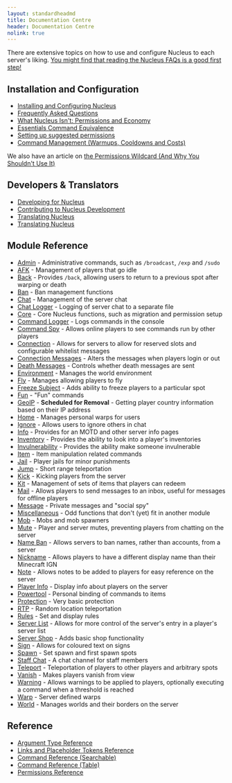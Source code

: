 ```yaml
---
layout: standardheadmd
title: Documentation Centre
header: Documentation Centre
nolink: true
---
```


There are extensive topics on how to use and configure Nucleus to each server's liking. [You might find that reading the Nucleus FAQs is a good first step!](faqs.html)

## Installation and Configuration

* [Installing and Configuring Nucleus](configuration/)
* [Frequently Asked Questions](faqs.html)
* [What Nucleus Isn't: Permissions and Economy](permsecon.html)
* [Essentials Command Equivalence](essentials.html)
* [Setting up suggested permissions](configuration/permissions.html)
* [Command Management (Warmups, Cooldowns and Costs)](configuration/commands.html)

We also have an article on [the Permissions Wildcard (And Why You Shouldn't Use It)](nowildcard.html)

## Developers & Translators

* [Developing for Nucleus](developers/api)
* [Contributing to Nucleus Development](developers/contributing)
* [Translating Nucleus](translation)
* [Translating Nucleus](translation/using.html)

## Module Reference

* [Admin](modules/admin.html) - Administrative commands, such as `/broadcast`, `/exp` and `/sudo`
* [AFK](modules/afk.html) - Management of players that go idle
* [Back](modules/back.html) - Provides `/back`, allowing users to return to a previous spot after warping or death
* [Ban](modules/ban.html) - Ban management functions
* [Chat](modules/chat.html) - Management of the server chat
* [Chat Logger](modules/chat-logger.html) - Logging of server chat to a separate file
* [Core](modules/core.html) - Core Nucleus functions, such as migration and permission setup
* [Command Logger](modules/command-logger.html) - Logs commands in the console
* [Command Spy](modules/command-spy.html) - Allows online players to see commands run by other players
* [Connection](modules/connection.html) - Allows for servers to allow for reserved slots and configurable whitelist messages 
* [Connection Messages](modules/connection-messages.html) - Alters the messages when players login or out
* [Death Messages](modules/death-message.html) - Controls whether death messages are sent
* [Environment](modules/environment.html) - Manages the world environment
* [Fly](modules/fly.html) - Manages allowing players to fly
* [Freeze Subject](modules/freeze-subject.html) - Adds ability to freeze players to a particular spot
* [Fun](modules/fun.html) - "Fun" commands
* [GeoIP](modules/geo-ip.html) - **Scheduled for Removal** - Getting player country information based on their IP address
* [Home](modules/home.html) - Manages personal warps for users
* [Ignore](modules/ignore.html) - Allows users to ignore others in chat
* [Info](modules/info.html) - Provides for an MOTD and other server info pages
* [Inventory](modules/inventory.html) - Provides the ability to look into a player's inventories
* [Invulnerability](modules/invulnerability.html) - Provides the ability make someone invulnerable
* [Item](modules/item.html) - Item manipulation related commands
* [Jail](modules/jail.html) - Player jails for minor punishments
* [Jump](modules/jump.html) - Short range teleportation
* [Kick](modules/kick.html) - Kicking players from the server
* [Kit](modules/kit.html) - Management of sets of items that players can redeem
* [Mail](modules/mail.html) - Allows players to send messages to an inbox, useful for messages for offline players
* [Message](modules/message.html) - Private messages and "social spy"
* [Miscellaneous](modules/misc.html) - Odd functions that don't (yet) fit in another module
* [Mob](modules/mob.html) - Mobs and mob spawners
* [Mute](modules/mute.html) - Player and server mutes, preventing players from chatting on the server
* [Name Ban](modules/nameban.html) - Allows servers to ban names, rather than accounts, from a server
* [Nickname](modules/nickname.html) - Allows players to have a different display name than their Minecraft IGN
* [Note](modules/note.html) - Allows notes to be added to players for easy reference on the server
* [Player Info](modules/playerinfo.html) - Display info about players on the server
* [Powertool](modules/powertool.html) - Personal binding of commands to items
* [Protection](modules/protection.html) - Very basic protection
* [RTP](modules/rtp.md) - Random location teleportation
* [Rules](modules/rules.html) - Set and display rules
* [Server List](modules/server-list.html) - Allows for more control of the server's entry in a player's server list
* [Server Shop](modules/server-shop.html) - Adds basic shop functionality
* [Sign](modules/sign.html) - Allows for coloured text on signs
* [Spawn](modules/spawn.html) - Set spawn and first spawn spots
* [Staff Chat](modules/staff-chat.html) - A chat channel for staff members
* [Teleport](modules/teleport.html) - Teleportation of players to other players and arbitrary spots
* [Vanish](modules/vanish.html) - Makes players vanish from view
* [Warning](modules/warn.html) - Allows warnings to be applied to players, optionally executing a command when a threshold is reached
* [Warp](modules/warp.html) - Server defined warps
* [World](modules/world.html) - Manages worlds and their borders on the server

## Reference

* [Argument Type Reference](arguments.html)
* [Links and Placeholder Tokens Reference](configuration/links-and-tokens.html)
* [Command Reference (Searchable)](commands2.html)
* [Command Reference (Table)](commands.html)
* [Permissions Reference](permissions.html)
